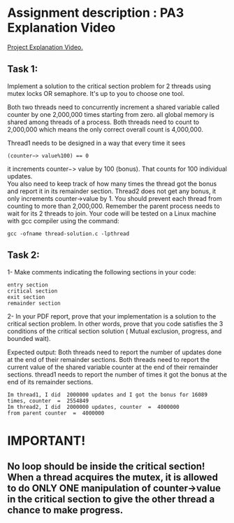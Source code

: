 # Assignment description : PA3 Explanation Video
[Project Explanation Video.](https://www.youtube.com/watch?v=eY9MmRYtNSk)

## Task 1:

Implement a solution to the critical section problem for 2 threads using mutex locks OR semaphore. It's up to you to choose one tool.

Both two threads need to concurrently increment a shared variable called counter by one 2,000,000 times starting from zero.  all global memory is shared among threads of a process. Both threads need to count to 2,000,000 which means the only correct overall count is 4,000,000.

Thread1 needs to be designed in a way that every time it sees 

```(counter−> value%100) == 0```

it increments counter−> value by 100 (bonus). That counts for 100 individual updates.  
You also need to keep track of how many times the thread got the bonus and report it in its remainder section.
Thread2 does not get any bonus, it only increments counter->value by 1.
You should prevent each thread from counting to more than 2,000,000. 
Remember the parent process needs to wait for its 2 threads to join.
Your code will be tested on a Linux machine with gcc compiler using the command:

```gcc -ofname thread-solution.c -lpthread```

## Task 2:

1- Make comments indicating the following sections in your code:

    entry section
    critical section
    exit section
    remainder section

2- In your PDF report, prove that your implementation is a solution to the critical section problem. In other words, prove that you code satisfies the 3 conditions of the critical section solution ( Mutual exclusion, progress, and bounded wait). 

Expected output:
Both threads need to report the number of updates done at the end of their remainder sections.
Both threads need to report the current value of the shared variable counter at the end of their remainder sections. 
thread1 needs to report the number of times it got the bonus at the end of its remainder sections. 

```
Im thread1, I did  2000000 updates and I got the bonus for 16089 times, counter  =  2554849
Im thread2, I did  2000000 updates, counter  =  4000000
from parent counter  =  4000000
```
 

# IMPORTANT!

## No loop should be inside the critical section! When a thread acquires the mutex, it is allowed to do ONLY ONE manipulation of counter->value in the critical section to give the other thread a chance to make progress.
